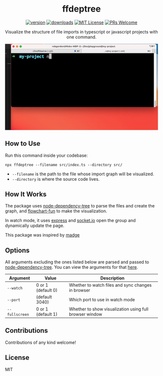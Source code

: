 <div align="center">

# ffdeptree

<!-- prettier-ignore-start -->
[![version][version-badge]][package]
[![downloads][downloads-badge]][npmtrends]
[![MIT License][license-badge]][license]
[![PRs Welcome][prs-badge]][prs]
<!-- prettier-ignore-end -->

Visualize the structure of file imports in typescript or javascript projects with one command.

![Demo of using ffdeptree in watch mode](/demo.gif)

</div>

## How to Use

Run this command inside your codebase:

```
npx ffdeptree --filename src/index.ts --directory src/
```

- `--filename` is the path to the file whose import graph will be visualized.
- `--directory` is where the source code lives.

## How It Works

The package uses [node-dependency-tree] to parse the files and create the graph, and [flowchart-fun](https://flowchart.fun/) to make the visualization.

In watch mode, it uses [express](https://github.com/expressjs/express) and [socket.io](https://github.com/socketio/socket.io) open the group and dynamically update the page.

This package was inspired by [madge](https://github.com/pahen/madge)

## Options

All arguments excluding the ones listed below are parsed and passed to [node-dependency-tree]. You can view the arguments for that [here](https://github.com/dependents/node-dependency-tree#usage).

| Argument       | Value              | Description                                             |
| -------------- | ------------------ | ------------------------------------------------------- |
| `--watch`      | 0 or 1 (default 0) | Whether to watch files and sync changes in browser      |
| `--port`       | (default 3040)     | Which port to use in watch mode                         |
| `--fullscreen` | 0 or 1 (default 1) | Whether to show visualization using full browser window |

## Contributions

Contributions of any kind welcome!

## License

MIT

<!-- prettier-ignore-start -->
[version-badge]: https://img.shields.io/npm/v/ffdeptree.svg?style=flat-square
[package]: https://www.npmjs.com/package/ffdeptree
[downloads-badge]: https://img.shields.io/npm/dm/ffdeptree.svg?style=flat-square
[npmtrends]: https://www.npmtrends.com/ffdeptree
[license-badge]: https://img.shields.io/npm/l/ffdeptree.svg?style=flat-square
[license]: https://github.com/tone-row/ffdeptree/blob/main/LICENSE
[prs-badge]: https://img.shields.io/badge/PRs-welcome-brightgreen.svg?style=flat-square
[prs]: https://makeapullrequest.com
[node-dependency-tree]: https://github.com/dependents/node-dependency-tree
<!-- prettier-ignore-end -->
